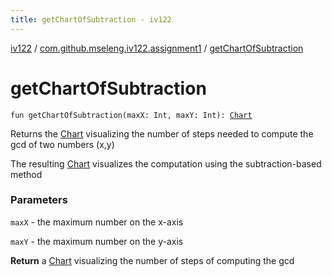 ```yaml
---
title: getChartOfSubtraction - iv122
---
```


[iv122](../index.md) / [com.github.mseleng.iv122.assignment1](index.md) / [getChartOfSubtraction](.)

# getChartOfSubtraction

`fun getChartOfSubtraction(maxX: Int, maxY: Int): `[`Chart`](../com.github.mseleng.iv122.util/-chart/index.md)

Returns the [Chart](../com.github.mseleng.iv122.util/-chart/index.md) visualizing the number of steps needed to compute the gcd of two numbers (x,y)

The resulting [Chart](../com.github.mseleng.iv122.util/-chart/index.md) visualizes the computation using the subtraction-based method

### Parameters

`maxX` - the maximum number on the x-axis

`maxY` - the maximum number on the y-axis

**Return**
a [Chart](../com.github.mseleng.iv122.util/-chart/index.md) visualizing the number of steps of computing the gcd

